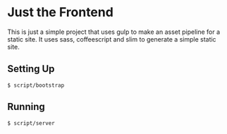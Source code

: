 # Just the Frontend

This is just a simple project that uses gulp to make an asset pipeline for a static site. It uses sass, coffeescript and slim to generate a simple static site.

## Setting Up

```shell
$ script/bootstrap
```

## Running

```shell
$ script/server
```